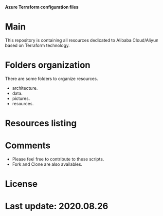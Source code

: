 **Azure Terraform configuration files**

# Main

This repository is containing all resources dedicated to Alibaba Cloud/Aliyun based on Terraform technology. 

# Folders organization

There are some folders to organize resources.

- architecture.
- data.
- pictures.
- resources.

# Resources listing

# Comments

- Please feel free to contribute to these scripts. 
- Fork and Clone are also availables.

# License

# Last update: 2020.08.26
